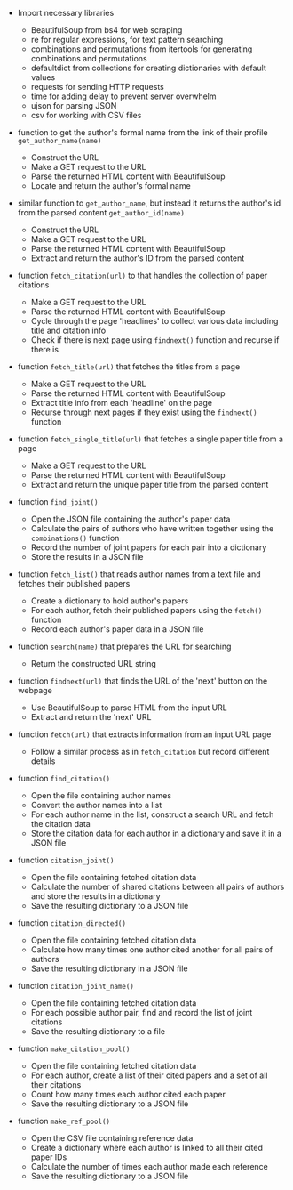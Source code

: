 - Import necessary libraries
    - BeautifulSoup from bs4 for web scraping
    - re for regular expressions, for text pattern searching
    - combinations and permutations from itertools for generating combinations and permutations
    - defaultdict from collections for creating dictionaries with default values
    - requests for sending HTTP requests
    - time for adding delay to prevent server overwhelm
    - ujson for parsing JSON
    - csv for working with CSV files

-  function to get the author's formal name from the link of their profile `get_author_name(name)`
    - Construct the URL
    - Make a GET request to the URL
    - Parse the returned HTML content with BeautifulSoup
    - Locate and return the author's formal name

-  similar function to `get_author_name`, but instead it returns the author's id from the parsed content `get_author_id(name)`
    - Construct the URL
    - Make a GET request to the URL
    - Parse the returned HTML content with BeautifulSoup
    - Extract and return the author's ID from the parsed content

-  function `fetch_citation(url)` to that handles the collection of paper citations
    - Make a GET request to the URL
    - Parse the returned HTML content with BeautifulSoup
    - Cycle through the page 'headlines' to collect various data including title and citation info
    - Check if there is next page using `findnext()` function and recurse if there is

-  function `fetch_title(url)` that fetches the titles from a page
    - Make a GET request to the URL
    - Parse the returned HTML content with BeautifulSoup
    - Extract title info from each 'headline' on the page
    - Recurse through next pages if they exist using the `findnext()` function

-  function `fetch_single_title(url)` that fetches a single paper title from a page
    - Make a GET request to the URL
    - Parse the returned HTML content with BeautifulSoup
    - Extract and return the unique paper title from the parsed content

-  function `find_joint()`
    - Open the JSON file containing the author's paper data
    - Calculate the pairs of authors who have written together using the `combinations()` function
    - Record the number of joint papers for each pair into a dictionary
    - Store the results in a JSON file

-  function `fetch_list()` that reads author names from a text file and fetches their published papers
    - Create a dictionary to hold author's papers
    - For each author, fetch their published papers using the `fetch()` function
    - Record each author's paper data in a JSON file

-  function `search(name)` that prepares the URL for searching
    - Return the constructed URL string

-  function `findnext(url)` that finds the URL of the 'next' button on the webpage
    - Use BeautifulSoup to parse HTML from the input URL
    - Extract and return the 'next' URL

-  function `fetch(url)` that extracts information from an input URL page
    - Follow a similar process as in `fetch_citation` but record different details

-  function `find_citation()`
    - Open the file containing author names
    - Convert the author names into a list
    - For each author name in the list, construct a search URL and fetch the citation data
    - Store the citation data for each author in a dictionary and save it in a JSON file

-  function `citation_joint()`
    - Open the file containing fetched citation data
    - Calculate the number of shared citations between all pairs of authors and store the results in a dictionary
    - Save the resulting dictionary to a JSON file

-  function `citation_directed()`
    - Open the file containing fetched citation data
    - Calculate how many times one author cited another for all pairs of authors
    - Save the resulting dictionary in a JSON file

-  function `citation_joint_name()`
    - Open the file containing fetched citation data
    - For each possible author pair, find and record the list of joint citations
    - Save the resulting dictionary to a file

-  function `make_citation_pool()`
    - Open the file containing fetched citation data
    - For each author, create a list of their cited papers and a set of all their citations
    - Count how many times each author cited each paper
    - Save the resulting dictionary to a JSON file

-  function `make_ref_pool()`
    - Open the CSV file containing reference data
    - Create a dictionary where each author is linked to all their cited paper IDs
    - Calculate the number of times each author made each reference
    - Save the resulting dictionary to a JSON file
